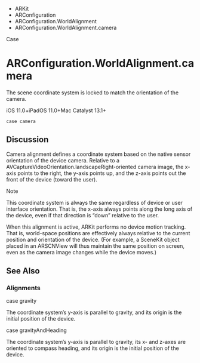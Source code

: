 

- ARKit
- ARConfiguration
- ARConfiguration.WorldAlignment
-  ARConfiguration.WorldAlignment.camera 

Case

# ARConfiguration.WorldAlignment.camera

The scene coordinate system is locked to match the orientation of the camera.

iOS 11.0+iPadOS 11.0+Mac Catalyst 13.1+

``` source
case camera
```

## Discussion

Camera alignment defines a coordinate system based on the native sensor orientation of the device camera. Relative to a AVCaptureVideoOrientation.landscapeRight-oriented camera image, the x-axis points to the right, the y-axis points up, and the z-axis points out the front of the device (toward the user).

Note

This coordinate system is always the same regardless of device or user interface orientation. That is, the x-axis always points along the long axis of the device, even if that direction is “down” relative to the user.

When this alignment is active, ARKit performs no device motion tracking. That is, world-space positions are effectively always relative to the current position and orientation of the device. (For example, a SceneKit object placed in an ARSCNView will thus maintain the same position on screen, even as the camera image changes while the device moves.)

## See Also

### Alignments

case gravity

The coordinate system’s y-axis is parallel to gravity, and its origin is the initial position of the device.

case gravityAndHeading

The coordinate system’s y-axis is parallel to gravity, its x- and z-axes are oriented to compass heading, and its origin is the initial position of the device.

